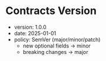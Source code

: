 # Contracts Version

- version: 1.0.0
- date: 2025-01-01
- policy: SemVer (major/minor/patch)
  - new optional fields → minor
  - breaking changes → major
